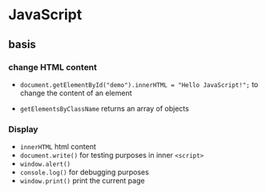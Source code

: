# JavaScript

## basis

### change HTML content

- `document.getElementById("demo").innerHTML = "Hello JavaScript!";` to change the content of an element

- `getElementsByClassName` returns an array of objects

### Display

- `innerHTML` html content
- `document.write()` for testing purposes in inner `<script>`
- `window.alert()`
- `console.log()` for debugging purposes
- `window.print()` print the current page

###